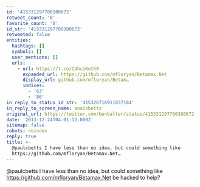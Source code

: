 ```yaml
---
id: '415331297700380672'
retweet_count: '0'
favorite_count: '0'
id_str: '415331297700380672'
retweeted: false
entities:
  hashtags: []
  symbols: []
  user_mentions: []
  urls:
    - url: https://t.co/CUhciKoth0
      expanded_url: https://github.com/mfloryan/Betamax.Net
      display_url: github.com/mfloryan/Betam…
      indices:
        - '63'
        - '86'
in_reply_to_status_id_str: '415326716911837184'
in_reply_to_screen_name: anaisbetts
original_url: https://twitter.com/benbalter/status/415331297700380672
date: '2013-12-24T04:01:12.000Z'
sitemap: false
robots: noindex
reply: true
title: >-
  @paulcbetts I have less than no idea, but could something like
  https://github.com/mfloryan/Betamax.Net…
---
```


@paulcbetts I have less than no idea, but could something like https://github.com/mfloryan/Betamax.Net be hacked to help?